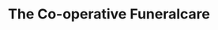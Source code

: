 ---
title: "The Co-operative Funeralcare"
url: /durham/the-co-operative-funeralcare/
shop: funeral directors
---